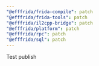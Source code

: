 ```yaml
---
"@efffrida/frida-compile": patch
"@efffrida/frida-tools": patch
"@efffrida/il2cpp-bridge": patch
"@efffrida/platform": patch
"@efffrida/rpc": patch
"@efffrida/sql": patch
---
```


Test publish
